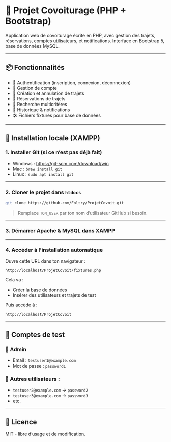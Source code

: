 # 🚗 Projet Covoiturage (PHP + Bootstrap)

Application web de covoiturage écrite en PHP, avec gestion des trajets, réservations, comptes utilisateurs, et notifications. Interface en Bootstrap 5, base de données MySQL.

---

## 📦 Fonctionnalités

- 🔐 Authentification (inscription, connexion, déconnexion)
- 👤 Gestion de compte
- 🚗 Création et annulation de trajets
- 📅 Réservations de trajets
- 🔎 Recherche multicritères
- 🧾 Historique & notifications
- 🛠 Fichiers fixtures pour base de données

---

## 🔧 Installation locale (XAMPP)

### 1. Installer Git (si ce n’est pas déjà fait)

- Windows : https://git-scm.com/download/win
- Mac : `brew install git`
- Linux : `sudo apt install git`

---

### 2. Cloner le projet dans `htdocs`

```bash
git clone https://github.com/Foltry/ProjetCovoit.git
```

> Remplace `TON_USER` par ton nom d’utilisateur GitHub si besoin.

---

### 3. Démarrer Apache & MySQL dans XAMPP

---

### 4. Accéder à l’installation automatique

Ouvre cette URL dans ton navigateur :

```
http://localhost/ProjetCovoit/fixtures.php
```

Cela va :
- Créer la base de données
- Insérer des utilisateurs et trajets de test

Puis accède à :

```
http://localhost/ProjetCovoit
```

---

## 👤 Comptes de test

### 🔑 Admin
- Email : `testuser1@example.com`
- Mot de passe : `password1`

### 👥 Autres utilisateurs :
- `testuser2@example.com` → `password2`
- `testuser3@example.com` → `password3`
- etc.

---

## 📜 Licence

MIT - libre d’usage et de modification.
